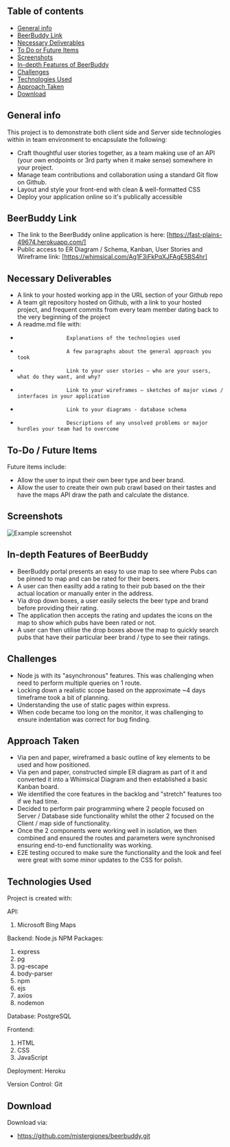 ## Table of contents

-   [General info](#general-info)
-   [BeerBuddy Link](#BeerBuddy-link)
-   [Necessary Deliverables](#necessary-deliverable)
-   [To Do or Future Items](#to-do)
-   [Screenshots](#screenshots)
-   [In-depth Features of BeerBuddy](#in-depth-features-of-BeerBuddy)
-   [Challenges](#challenges)
-   [Technologies Used](#technologies-used)
-   [Approach Taken](#approach-taken)
-   [Download](#download)

## General info

This project is to demonstrate both client side and Server side technologies within in team environment to encapsulate the following:

-   Craft thoughtful user stories together, as a team
    making use of an API (your own endpoints or 3rd party when it make sense) somewhere in your project.
-   Manage team contributions and collaboration using a standard Git flow on Github.
-   Layout and style your front-end with clean & well-formatted CSS
-   Deploy your application online so it's publically accessible

## BeerBuddy Link

-   The link to the BeerBuddy online application is here:
    [https://fast-plains-49674.herokuapp.com/]
-   Public access to ER Diagram / Schema, Kanban, User Stories and Wireframe link:
    [https://whimsical.com/Ag1F3iFkPqXJFAgE5BS4hr]

## Necessary Deliverables

-   A link to your hosted working app in the URL section of your Github repo
-   A team git repository hosted on Github, with a link to your hosted project, and frequent commits from every team member dating back to the very beginning of the project
-   A readme.md file with:
-                     Explanations of the technologies used
-                     A few paragraphs about the general approach you took
-                     Link to your user stories – who are your users, what do they want, and why?
-                     Link to your wireframes – sketches of major views / interfaces in your application
-                     Link to your diagrams - database schema
-                     Descriptions of any unsolved problems or major hurdles your team had to overcome

## To-Do / Future Items

Future items include:

-   Allow the user to input their own beer type and beer brand.
-   Allow the user to create their own pub crawl based on their tastes and have the maps API draw the path and calculate the distance.

## Screenshots

![Example screenshot](screenshot.png)

## In-depth Features of BeerBuddy

-   BeerBuddy portal presents an easy to use map to see where Pubs can be pinned to map and can be rated for their beers.
-   A user can then easilty add a rating to their pub based on the their actual location or manually enter in the address.
-   Via drop down boxes, a user easily selects the beer type and brand before providing their rating.
-   The application then accepts the rating and updates the icons on the map to show which pubs have been rated or not.
-   A user can then utilise the drop boxes above the map to quickly search pubs that have their particular beer brand / type to see their ratings.

## Challenges

-   Node js with its "asynchronous" features. This was challenging when need to perform multiple queries on 1 route.
-   Locking down a realistic scope based on the approximate ~4 days timeframe took a bit of planning.
-   Understanding the use of static pages within express.
-   When code became too long on the monitor, it was challenging to ensure indentation was correct for bug finding.

## Approach Taken

-   Via pen and paper, wireframed a basic outline of key elements to be used and how positioned.
-   Via pen and paper, constructed simple ER diagram as part of it and converted it into a Whimsical Diagram and then established a basic Kanban board.
-   We identified the core features in the backlog and "stretch" features too if we had time.
-   Decided to perform pair programming where 2 people focused on Server / Database side functionality whilst the other 2 focused on the Client / map side of functionality.
-   Once the 2 components were working well in isolation, we then combined and ensured the routes and parameters were synchronised ensuring end-to-end functionality was working.
-   E2E testing occured to make sure the functionality and the look and feel were great with some minor updates to the CSS for polish.

## Technologies Used

Project is created with:

API:

1. Microsoft Bing Maps

Backend: Node.js
NPM Packages:

1. express
2. pg
3. pg-escape
4. body-parser
5. npm
6. ejs
7. axios
8. nodemon

Database: PostgreSQL

Frontend:

1. HTML
2. CSS
3. JavaScript

Deployment: Heroku

Version Control: Git

## Download

Download via:

-   https://github.com/mistergjones/beerbuddy.git